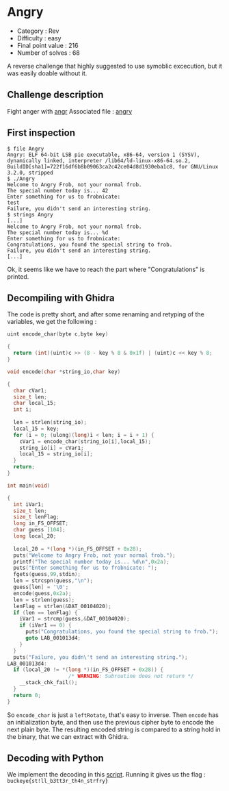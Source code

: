 # Angry

- Category : Rev
- Difficulty : easy
- Final point value : 216
- Number of solves : 68

A reverse challenge that highly suggested to use symoblic excecution, but it was easily doable without it.

## Challenge description

Fight anger with [angr](https://angr.io/)
Associated file : [angry](./Angry)

## First inspection

```shell
$ file Angry 
Angry: ELF 64-bit LSB pie executable, x86-64, version 1 (SYSV), dynamically linked, interpreter /lib64/ld-linux-x86-64.so.2, BuildID[sha1]=722f16df6b8b09063ca2c42ce04d8d1930eba1c8, for GNU/Linux 3.2.0, stripped
$ ./Angry 
Welcome to Angry Frob, not your normal frob.
The special number today is... 42
Enter something for us to frobnicate: 
test
Failure, you didn't send an interesting string.
$ strings Angry
[...]
Welcome to Angry Frob, not your normal frob.
The special number today is... %d
Enter something for us to frobnicate: 
Congratulations, you found the special string to frob.
Failure, you didn't send an interesting string.
[...]
```

Ok, it seems like we have to reach the part where "Congratulations" is printed.

## Decompiling with Ghidra

The code is pretty short, and after some renaming and retyping of the variables, we get the following :
```C
uint encode_char(byte c,byte key)

{
  return (int)(uint)c >> (8 - key % 8 & 0x1f) | (uint)c << key % 8;
}

void encode(char *string_io,char key)

{
  char cVar1;
  size_t len;
  char local_15;
  int i;
  
  len = strlen(string_io);
  local_15 = key;
  for (i = 0; (ulong)(long)i < len; i = i + 1) {
    cVar1 = encode_char(string_io[i],local_15);
    string_io[i] = cVar1;
    local_15 = string_io[i];
  }
  return;
}

int main(void)

{
  int iVar1;
  size_t len;
  size_t lenFlag;
  long in_FS_OFFSET;
  char guess [104];
  long local_20;
  
  local_20 = *(long *)(in_FS_OFFSET + 0x28);
  puts("Welcome to Angry Frob, not your normal frob.");
  printf("The special number today is... %d\n",0x2a);
  puts("Enter something for us to frobnicate: ");
  fgets(guess,99,stdin);
  len = strcspn(guess,"\n");
  guess[len] = '\0';
  encode(guess,0x2a);
  len = strlen(guess);
  lenFlag = strlen(&DAT_00104020);
  if (len == lenFlag) {
    iVar1 = strcmp(guess,&DAT_00104020);
    if (iVar1 == 0) {
      puts("Congratulations, you found the special string to frob.");
      goto LAB_001013d4;
    }
  }
  puts("Failure, you didn\'t send an interesting string.");
LAB_001013d4:
  if (local_20 != *(long *)(in_FS_OFFSET + 0x28)) {
                    /* WARNING: Subroutine does not return */
    __stack_chk_fail();
  }
  return 0;
}
```

So `encode_char` is just a `leftRotate`, that's easy to inverse. Then `encode` has an initialization byte, and then use the previous cipher byte to encode the next plain byte. The resulting encoded string is compared to a string hold in the binary, that we can extract with Ghidra.

## Decoding with Python

We implement the decoding in this [script](./script.py). Running it gives us the flag : `buckeye{st!ll_b3tt3r_th4n_strfry}`